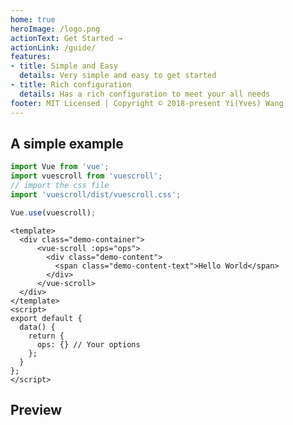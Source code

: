 ```yaml
---
home: true
heroImage: /logo.png
actionText: Get Started →
actionLink: /guide/
features:
- title: Simple and Easy
  details: Very simple and easy to get started
- title: Rich configuration
  details: Has a rich configuration to meet your all needs
footer: MIT Licensed | Copyright © 2018-present Yi(Yves) Wang
---
```


## A simple example

```javascript
import Vue from 'vue';
import vuescroll from 'vuescroll';
// import the css file
import 'vuescroll/dist/vuescroll.css';

Vue.use(vuescroll);
```

```vue
<template>
  <div class="demo-container">
      <vue-scroll :ops="ops">
        <div class="demo-content">
          <span class="demo-content-text">Hello World</span>
        </div>
      </vue-scroll>
  </div>
</template>
<script>
export default {
  data() {
    return {
      ops: {} // Your options
    };
  }
};
</script>
```

## Preview

<ClientOnly>
<IndexDemo />
</ClientOnly>
